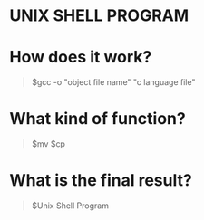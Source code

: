 # UNIX SHELL PROGRAM


# How does it work?
> $gcc -o "object file name" "c language file"



# What kind of function?
> $mv
> $cp



# What is the final result?
> $Unix Shell Program 

